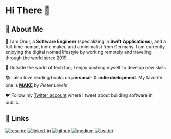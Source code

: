 # Hi There 👋

## 🚀 About Me

🎒 I am Onur, a **Software Engineer** (specializing in **Swift Applications**), and a full-time nomad, indie maker, and a minimalist from Germany. I am currently enjoying the digital nomad lifestyle by working remotely and traveling through the world since 2019. 

🎸 Outside the world of tech too, I enjoy pushing myself to develop new skills

📚 I also love reading books on **personal-** & **indie deelopment**. My favorite one is [**MAKE**](https://makebook.io) by _Pieter Levels_

🐦 Follow my [Twitter account](https://twitter.com/nryrk) where I tweet about building software in public. 

## 🔗 Links
[![resume](https://img.shields.io/badge/Resume-4285F4?style=for-the-badge&logo=read-the-docs&logoColor=white)](https://todo)
[![linked-in](https://img.shields.io/badge/Linked_In-0077B5?style=for-the-badge&logo=LinkedIn&logoColor=white)](https://www.linkedin.com/)
[![github](https://img.shields.io/badge/GitHub-181717?style=for-the-badge&logo=GitHub&logoColor=white)](https://github.com/nryrk)
[![medium](https://img.shields.io/badge/medium-000000?style=for-the-badge&logo=medium&logoColor=white)](https://medium.com/@nryrk)
[![twitter](https://img.shields.io/badge/twitter-1DA1F2?style=for-the-badge&logo=twitter&logoColor=white)](https://twitter.com/nryrk)
